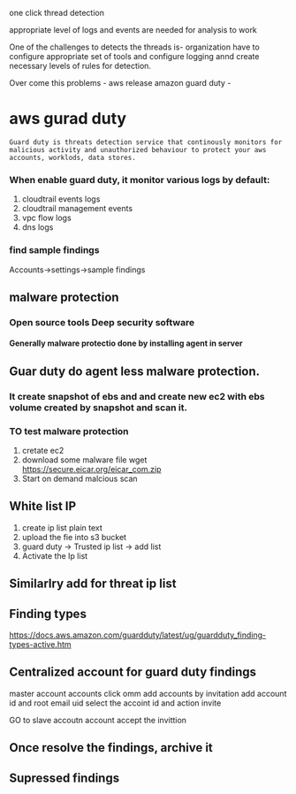 one click thread detection

appropriate level of logs and events are needed for analysis to work

One of the challenges to detects the threads is- organization have to configure appropriate set of tools and configure logging annd create necessary levels of rules for detection.

Over come this problems - aws release amazon guard duty - 


# aws gurad duty 
```
Guard duty is threats detection service that continously monitors for malicious activity and unauthorized behaviour to protect your aws accounts, worklods, data stores.
```

### When enable guard duty, it monitor various logs by default:
1. cloudtrail events logs
2. cloudtrail management events
3. vpc flow logs
4. dns logs

### find sample findings
Accounts->settings->sample findings

## malware protection

### Open source tools Deep security software
#### Generally malware protectio done by installing agent in server

## Guar duty do agent less malware protection.
### It create snapshot of ebs and and create new ec2 with ebs volume created by snapshot and scan it.


### TO test malware protection
1. cretate ec2
2. download some malware file
wget https://secure.eicar.org/eicar_com.zip
3. Start on demand malcious scan

## White list IP 
1. create ip list plain text
2. upload the fie into s3 bucket
3. guard duty -> Trusted ip list -> add list
4. Activate the Ip list

## Similarlry add for threat ip list

## Finding types
https://docs.aws.amazon.com/guardduty/latest/ug/guardduty_finding-types-active.htm

## Centralized account for guard duty findings
master account
accounts
click omm add accounts by invitation
add account id and root email uid
select the accoint id and action invite

GO to slave accoutn
account
accept the invittion

## Once resolve the findings, archive it
## Supressed findings

